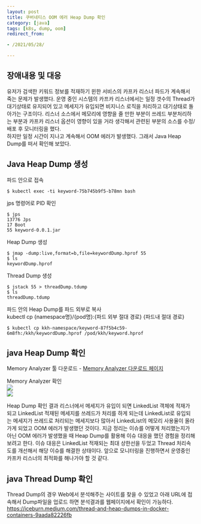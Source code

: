 ```yaml
---
layout: post 
title: 쿠버네티스 OOM 에러 Heap Dump 확인
category: [java]
tags: [k8s, dump, oom]
redirect_from:

- /2021/05/28/

---
```


## 장애내용 및 대응  
유저가 검색한 키워드 정보를 적재하기 윈한 서비스의 카프카 리스너 파드가 계속해서 죽는 문제가 발생했다. 운영 중인 시스템의 카프카 리스너에서는 일정 갯수의 Thread가 대기상태로 유지되어 있고 메세지가 유입되면 비지니스 로직을 처리하고 대기상태로 돌아가는 구조이다. 리스너 소스에서 메모리에 영향을 줄 만한 부분이 쓰레드 부분처리하는 부분과 카프카 리스너 옵션이 영향이 있을 거라 생각해서  관련된 부분의 소스를 수정/배포 후 모니터링을 했다.  
하지만 일정 시간이 지나고 계속해서 OOM 에러가 발생했다. 그래서 Java Heap Dump를 떠서 확인해 보았다.  

## Java Heap Dump 생성
파드 안으로 접속  
```shell
$ kubectl exec -ti keyword-75b745b9f5-b78mn bash
```  

jps 명령어로 PID 확인  
```shell
$ jps
13776 Jps
17 Boot
55 keyword-0.0.1.jar
```  

Heap Dump 생성  
```shell
$ jmap -dump:live,format=b,file=keywordDump.hprof 55
$ ls
keywordDump.hprof
```  

Thread Dump 생성
```shell
$ jstack 55 > threadDump.tdump
$ ls
threadDump.tdump
```  

파드 안의 Heap Dump를 파드 외부로 복사  
kubectl cp {namespace명}/{pod명}:{파드 외부 절대 경로} {파드내 절대 경로}
```shell
$ kubectl cp kkh-namespace/keyword-87f5b4c59-6m8fh:/kkh/keywordDump.hprof /pod/kkh/keyword.hprof
```  

## java Heap Dump 확인  
Memory Analyzer 툴 다운로드 - [Memory Analyzer 다운로드 페이지](https://www.eclipse.org/mat/downloads.php)  

Memory Analyzer 확인  
<img src="https://sisipapa.github.io/assets/images/posts/am1.png" >     
<img src="https://sisipapa.github.io/assets/images/posts/am2.png" >   

Heap Dump 확인 결과 리스너에서 메세지가 유입이 되면 LinkedList 객체에 적재가 되고 LinkedList 적재된 메세지를 쓰레드가 처리를 하게 되는데 LinkedList로 유입되는 메세지가 쓰레드로 처리되는 메세지보다 많아서 LinkedList의 메모리 사용율이 올라가게 되었고 OOM 에러가 발생했던 것이다. 지금 정리는 이슈를 어떻게 처리했는지가 아닌 OOM 에러가 발생했을 때 Heap Dump를 활용해 이슈 대응을 했던 경험을 정리해 보려고 한다. 이슈 대응은 LinkedList 적재되는 최대 상한선을 두었고 Thread 처리속도를 개선해서 해당 이슈를 해결한 상태이다. 앞으로 모니터링을 진행하면서 운영중인 카프카 리스너의 최적화를 해나가야 할 것 같다.

## java Thread Dump 확인
Thread Dump의 경우 Web에서 분석해주는 사이트를 찾을 수 있었고 아래 URL에 접속해서 Dump파일을 업로드 하면 분석결과를 웹페이지에서 확인이 가능하다.  
<https://iceburn.medium.com/thread-and-heap-dumps-in-docker-containers-9aada82226fb>

